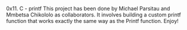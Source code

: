 
0x11. C - printf
This project has been done by Michael Parsitau and Mmbetsa Chikololo as collaborators.
It involves building a custom printf function that works exactly the same way as the Printf function.
Enjoy!
